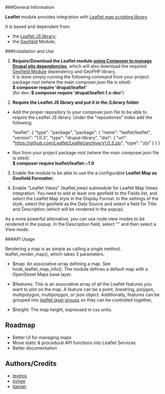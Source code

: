 ###General Information

**Leaflet** module provides integration with 
[Leaflet map scripting library](http://leafletjs.com).
            
It is based and dependant from:
- the [Leaflet JS library](http://leafletjs.com); 
- the [Geofield](https://www.drupal.org/project/geofield) Module;

###Installation and Use

1. __Require/Download the Leaflet module
[using Composer to manage Drupal site dependencies](https://www.drupal.org/docs/develop/using-composer/using-composer-to-manage-drupal-site-dependencies)__,
which will also download the required 
[Geofield Module](https://www.drupal.org/project/geofield) 
dependency and GeoPHP library.  
It is done simply running the following command from your project package root 
(where the main composer.json file is sited):  
__$ composer require 'drupal/leaflet'__  
(for dev: __$ composer require 'drupal/leaflet:1.x-dev'__)

2. __Require the Leaflet JS library and put it in the /Library folder__  
 * Add the proper repository to your composer.json file to be able to require
   the Leaflet JS library. Under the "repositories" index add the following:

    "leaflet": {
      "type": "package",
      "package": {
        "name": "leaflet/leaflet",
        "version": "1.0.3",
        "type": "drupal-library",
        "dist": {
          "url": "https://github.com/Leaflet/Leaflet/archive/v1.0.3.zip",
          "type": "zip"
        }
      }
    }

  * Run from your project package root (where the main composer.json file is sited):  
  __$ composer require leaflet/leaflet:~1.0__  
  
3. Enable the module to be able to use the a configurable __Leaflet Map as 
Geofield Formatter__;

4. Enable "Leaflet Views" (leaflet_view) submodule for Leaflet Map Views 
integration.
You need to add at least one geofield to the Fields list, and select the Leaflet
Map style in the Display Format. 
In the settings of the style, select the geofield as the Data Source and select
a field for Title and Description (which will be rendered in the popup).

As a more powerful alternative, you can use node view modes to be rendered in
the popup. In the Description field, select "<entire node>" and then select a
View mode.

###API Usage

Rendering a map is as simple as calling a single method, leaflet_render_map(),
which takes 3 parameters.

* $map:
An associative array defining a map. See hook_leaflet_map_info(). The module
defines a default map with a OpenStreet Maps base layer.

* $features:
This is an associative array of all the Leaflet features you
want to plot on the map. A feature can be a point, linestring, polygon,
multipolygon, multipolygon, or json object. Additionally, features can be
grouped into [leaflet layer groups](http://leafletjs.com/reference-1.3.0.html#layergroup)
so they can be controlled together,

* $height:
The map height, expressed in css units.

Roadmap
-------

* Better UI for managing maps
* Move static & procedural API functions into Leaflet Services
* Better documentation

Authors/Credits
---------------

* [levelos](http://drupal.org/user/54135)
* [pvhee](http://drupal.org/user/108811)
* [itamair](https://www.drupal.org/u/itamair)
